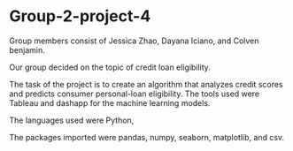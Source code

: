 # Group-2-project-4
Group members consist of Jessica Zhao, Dayana Iciano, and Colven benjamin.

Our group decided on the topic of credit loan eligibility. 

The task of the project is to create an algorithm that analyzes credit scores and predicts consumer personal-loan eligibility.
The tools used were Tableau and dashapp for the machine learning models.

The languages used were Python,

The packages imported were pandas, numpy, seaborn, matplotlib, and csv.

